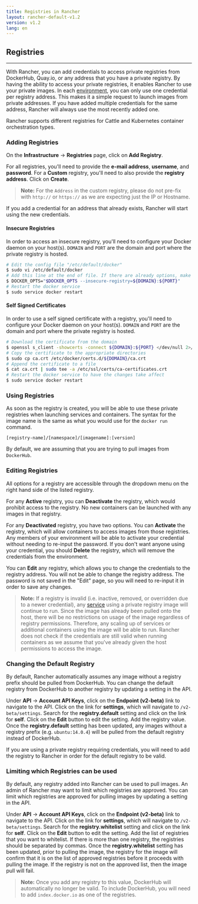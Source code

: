 ```yaml
---
title: Registries in Rancher
layout: rancher-default-v1.2
version: v1.2
lang: en
---
```


## Registries
---

With Rancher, you can add credentials to access private registries from DockerHub, Quay.io, or any address that you have a private registry. By having the ability to access your private registries, it enables Rancher to use your private images. In each [environment]({{site.baseurl}}/rancher/{{page.version}}/{{page.lang}}/environments/), you can only use one credential per registry address. This makes it a simple request to launch images from private addresses. If you have added multiple credentials for the same address, Rancher will always use the most recently added one.

Rancher supports different registries for Cattle and Kubernetes container orchestration types.

### Adding Registries

On the **Infrastructure** -> **Registries** page, click on **Add Registry**.

For all registries, you'll need to provide the **e-mail address**, **username**, and **password**. For a **Custom** registry, you'll need to also provide the **registry address**. Click on **Create**.

> **Note:** For the `Address` in the custom registry, please do not pre-fix with `http://` or `https://` as we are expecting just the IP or Hostname.

If you add a credential for an address that already exists, Rancher will start using the new credentials.

#### Insecure Registries

In order to access an insecure registry, you'll need to configure your Docker daemon on your host(s). `DOMAIN` and `PORT` are the domain and port where the private registry is hosted.

```bash
# Edit the config file "/etc/default/docker"
$ sudo vi /etc/default/docker
# Add this line at the end of file. If there are already options, make sure you append it to the current option list.
$ DOCKER_OPTS="$DOCKER_OPTS --insecure-registry=${DOMAIN}:${PORT}"
# Restart the docker service
$ sudo service docker restart
```

#### Self Signed Certificates

In order to use a self signed certificate with a registry, you'll need to configure your Docker daemon on your host(s). `DOMAIN` and `PORT` are the domain and port where the private registry is hosted.

```bash
# Download the certificate from the domain
$ openssl s_client -showcerts -connect ${DOMAIN}:${PORT} </dev/null 2>/dev/null|openssl x509 -outform PEM >ca.crt
# Copy the certificate to the appropriate directories
$ sudo cp ca.crt /etc/docker/certs.d/${DOMAIN}/ca.crt
# Append the certificate to a file
$ cat ca.crt | sudo tee -a /etc/ssl/certs/ca-certificates.crt
# Restart the docker service to have the changes take affect
$ sudo service docker restart

```

### Using Registries

As soon as the registry is created, you will be able to use these private registries when launching services and containers. The syntax for the image name is the same as what you would use for the `docker run` command.

`[registry-name]/[namespace]/[imagename]:[version]`

By default, we are assuming that you are trying to pull images from `DockerHub`.

### Editing Registries

All options for a registry are accessible through the dropdown menu on the right hand side of the listed registry.

For any **Active** registry, you can **Deactivate** the registry, which would prohibit access to the registry. No new containers can be launched with any images in that registry.

For any **Deactivated** registry, you have two options. You can **Activate** the registry, which will allow containers to access images from those registries. Any members of your environment will be able to activate your credential without needing to re-input the password. If you don't want anyone using your credential, you should **Delete** the registry, which will remove the credentials from the environment.

You can **Edit** any registry, which allows you to change the credentials to the registry address. You will not be able to change the registry address. The password is not saved in the "Edit" page, so you will need to re-input it in order to save any changes.

> **Note:** If a registry is invalid (i.e. inactive, removed, or overridden due to a newer credential), any [service]({{site.baseurl}}/rancher/{{page.version}}/{{page.lang}}/cattle/adding-services/) using a private registry image will continue to run. Since the image has already been pulled onto the host, there will be no restrictions on usage of the image regardless of registry permissions. Therefore, any scaling up of services or additional containers using the image will be able to run. Rancher does not check if the credentials are still valid when running containers as we assume that you've already given the host permissions to access the image.

### Changing the Default Registry

By default, Rancher automatically assumes any image without a registry prefix should be pulled from DockerHub. You can change the default registry from DockerHub to another registry by updating a setting in the API.

Under **API** -> **Account API Keys**, click on the **Endpoint (v2-beta)** link to navigate to the API. Click on the link for **settings**, which will navigate to `/v2-beta/settings`. Search for the **registry.default** setting and click on the link for **self**. Click on the **Edit** button to edit the setting. Add the registry value. Once the **registry.default** setting has been updated, any images without a registry prefix (e.g. `ubuntu:14.0.4`) will be pulled from the default registry instead of DockerHub.

If you are using a private registry requiring credentials, you will need to add the registry to Rancher in order for the default registry to be valid.

### Limiting which Registries can be used

By default, any registry added into Rancher can be used to pull images. An admin of Rancher may want to limit which registries are approved. You can limit which registries are approved for pulling images by updating a setting in the API.

Under **API** -> **Account API Keys**, click on the **Endpoint (v2-beta)** link to navigate to the API. Click on the link for **settings**, which will navigate to `/v2-beta/settings`. Search for the **registry.whitelist** setting and click on the link for **self**. Click on the **Edit** button to edit the setting. Add the list of registries that you want to whitelist. If there is more than one registry, the registries should be separated by commas. Once the **registry.whitelist** setting has been updated, prior to pulling the image, the registry for the image will confirm that it is on the list of approved registries before it proceeds with pulling the image. If the registry is not on the approved list, then the image pull will fail.

> **Note:** Once you add any registry to this value, DockerHub will automatically no longer be valid. To include DockerHub, you will need to add `index.docker.io` as one of the registries.
